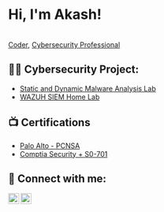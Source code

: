 <h1>Hi, I'm Akash!</h1> <br/><a href="https://github.com/cybersky007">Coder</a>, <a href="https://www.linkedin.com/in/akash-singla-86b30aa3/">Cybersecurity Professional</a>

<h2>👨‍💻 Cybersecurity Project:</h2>

- [Static and Dynamic Malware Analysis Lab](https://github.com/cybersky007/Malware-Analysis-LAB.git)
- [WAZUH SIEM Home Lab](https://github.com/cybersky007/WAZUH-SIEM-Home-Lab.git)

<h2>📺 Certifications</h2>

- [Palo Alto - PCNSA](https://www.credly.com/users/akash-singla.d0347690)
- [Comptia Security + S0-701](https://www.credly.com/badges/9540bb11-e85f-41a5-b4f2-511bf07c80e6/public_url)


<h2> 🤳 Connect with me:</h2>


[<img align="left" alt="JoshMadakor | LinkedIn" width="22px" src="https://cdn.jsdelivr.net/npm/simple-icons@v3/icons/linkedin.svg" />][linkedin]
[<img align="left" alt="JoshMadakor | Instagram" width="22px" src="https://cdn.jsdelivr.net/npm/simple-icons@v3/icons/instagram.svg" />][instagram]


[instagram]: https://www.instagram.com/aakash_singlaa/
[linkedin]: https://www.linkedin.com/in/akash-singla-86b30aa3/


